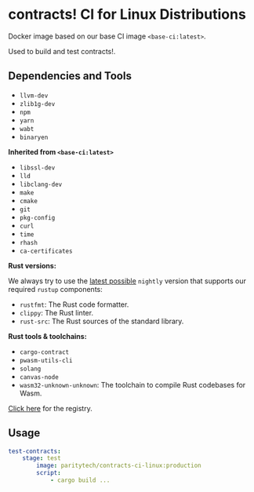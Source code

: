 # contracts! CI for Linux Distributions

Docker image based on our base CI image `<base-ci:latest>`.

Used to build and test contracts!.

## Dependencies and Tools

- `llvm-dev`
- `zlib1g-dev`
- `npm`
- `yarn`
- `wabt`
- `binaryen`

**Inherited from `<base-ci:latest>`**

- `libssl-dev`
- `lld`
- `libclang-dev`
- `make`
- `cmake`
- `git`
- `pkg-config`
- `curl`
- `time`
- `rhash`
- `ca-certificates`

**Rust versions:**

We always try to use the [latest possible](https://rust-lang.github.io/rustup-components-history/) `nightly` version that supports our required `rustup` components:

- `rustfmt`: The Rust code formatter.
- `clippy`: The Rust linter.
- `rust-src`: The Rust sources of the standard library.

**Rust tools & toolchains:**

- `cargo-contract`
- `pwasm-utils-cli`
- `solang`
- `canvas-node`
- `wasm32-unknown-unknown`: The toolchain to compile Rust codebases for Wasm.

[Click here](https://hub.docker.com/repository/docker/paritytech/contracts-ci-linux) for the registry.

## Usage

```yaml
test-contracts:
    stage: test
        image: paritytech/contracts-ci-linux:production
        script:
            - cargo build ...
```
